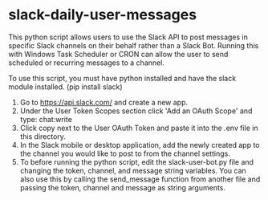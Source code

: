 # slack-daily-user-messages
This python script allows users to use the Slack API to post messages in specific Slack channels on their behalf rather than a Slack Bot. Running this with Windows Task Scheduler or CRON can allow the user to send scheduled or recurring messages to a channel. 

To use this script, you must have python installed and have the slack module installed. (pip install slack)

1. Go to https://api.slack.com/ and create a new app.
2. Under the User Token Scopes section click 'Add an OAuth Scope' and type: chat:write
3. Click copy next to the User OAuth Token and paste it into the .env file in this directory.
4. In the Slack mobile or desktop application, add the newly created app to the channel you would like to post to from the channel settings.
5. To before running the python script, edit the slack-user-bot.py file and changing the token, channel, and message string variables. You can also use this by calling the send_message function from another file and passing the token, channel and message as string arguments.